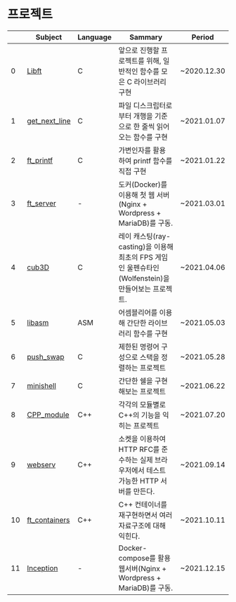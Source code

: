 # 프로젝트
|| Subject | Language| Sammary | Period |
|--- |---| --- | --- | --- |
0| [Libft](https://github.com/jinbekim/42Seoul/tree/main/libft)  |C| 앞으로 진행할 프로젝트를 위해, 일반적인 함수를 모은 C 라이브러리 구현 | ~2020.12.30 |
1| [get_next_line](https://github.com/jinbekim/42Seoul/tree/main/GNL) |C| 파일 디스크립터로부터 개행을 기준으로 한 줄씩 읽어오는 함수를 구현  | ~2021.01.07 |
2| [ft_printf](https://github.com/jinbekim/42Seoul/tree/main/ft_printf)  |C| 가변인자를 활용 하여 printf 함수를 직접 구현 | ~2021.01.22 |
3| [ft_server](https://github.com/jinbekim/42Seoul/tree/main/ft_server)  |-| 도커(Docker)를 이용해 첫 웹 서버(Nginx + Wordpress + MariaDB)를 구동. | ~2021.03.01 |
4| [cub3D](https://github.com/jinbekim/42Seoul/tree/main/cub3D)  |C| 레이 캐스팅(ray-casting)을 이용해 최초의 FPS 게임인 울펜슈타인(Wolfenstein)을 만들어보는 프로젝트. | ~2021.04.06 |
5| [libasm](https://github.com/jinbekim/42Seoul/tree/main/libasm)  |ASM| 어셈블리어를 이용해 간단한 라이브러리 함수를 구현 | ~2021.05.03 |
6| [push_swap](https://github.com/jinbekim/42Seoul/tree/main/push_swap)  |C| 제한된 명령어 구성으로 스택을 정렬하는 프로젝트 | ~2021.05.28 |
7| [minishell](https://github.com/jinbekim/42Seoul/tree/main/minishell)  |C| 간단한 쉘을 구현해보는 프로젝트 | ~2021.06.22 |
8| [CPP_module](https://github.com/jinbekim/42Seoul/tree/main/CPP_modules)  |C++| 각각의 모듈별로 C++의 기능을 익히는 프로젝트 | ~2021.07.20 |
9| [webserv](https://github.com/socketsocket/passive_team)  |C++| 소켓을 이용하여 HTTP RFC를 준수하는 실제 브라우저에서 테스트 가능한 HTTP 서버를 만든다. | ~2021.09.14 |
10| [ft_containers](https://github.com/jinbekim/42Seoul/tree/main/ft_containers) |C++| 	C++ 컨테이너를 재구현하면서 여러 자료구조에 대해 익힌다. | ~2021.10.11 |
11| [Inception](https://github.com/jinbekim/42Seoul/tree/main/Inception) |-|  Docker-compose를 활용 웹서버(Nginx + Wordpress + MariaDB)를 구동. | ~2021.12.15 |
